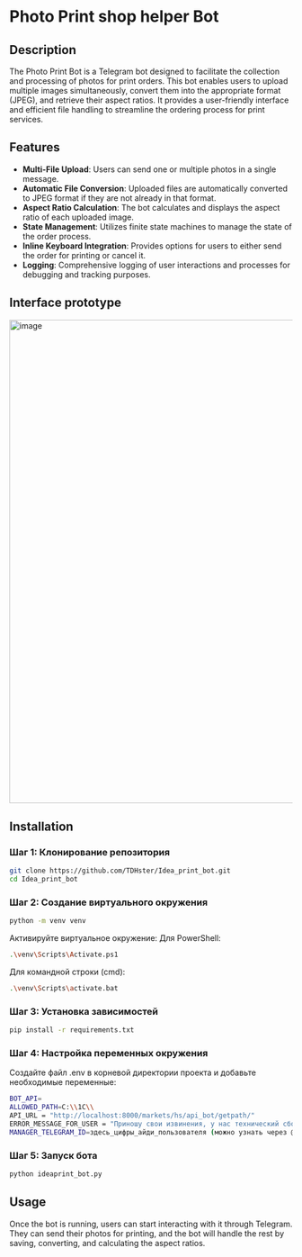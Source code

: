 # Photo Print shop helper Bot

## Description

The Photo Print Bot is a Telegram bot designed to facilitate the collection and processing of photos for print orders. This bot enables users to upload multiple images simultaneously, convert them into the appropriate format (JPEG), and retrieve their aspect ratios. It provides a user-friendly interface and efficient file handling to streamline the ordering process for print services.

## Features

- **Multi-File Upload**: Users can send one or multiple photos in a single message.
- **Automatic File Conversion**: Uploaded files are automatically converted to JPEG format if they are not already in that format.
- **Aspect Ratio Calculation**: The bot calculates and displays the aspect ratio of each uploaded image.
- **State Management**: Utilizes finite state machines to manage the state of the order process.
- **Inline Keyboard Integration**: Provides options for users to either send the order for printing or cancel it.
- **Logging**: Comprehensive logging of user interactions and processes for debugging and tracking purposes.

## Interface prototype
<img width="859" alt="image" src="https://github.com/user-attachments/assets/9472c7b4-7e86-4fa6-a6cd-5a040560874f">


## Installation

### Шаг 1: Клонирование репозитория
```bash
git clone https://github.com/TDHster/Idea_print_bot.git
cd Idea_print_bot
```

### Шаг 2: Создание виртуального окружения 
```bash
python -m venv venv
```
Активируйте виртуальное окружение:
Для PowerShell:
```bash
.\venv\Scripts\Activate.ps1
```
Для командной строки (cmd):
```bash
.\venv\Scripts\activate.bat
```

### Шаг 3: Установка зависимостей
```bash
pip install -r requirements.txt
```

### Шаг 4: Настройка переменных окружения 
Создайте файл .env в корневой директории проекта и добавьте необходимые переменные:

```bash
BOT_API=
ALLOWED_PATH=C:\\1C\\
API_URL = "http://localhost:8000/markets/hs/api_bot/getpath/"
ERROR_MESSAGE_FOR_USER = "Приношу свои извинения, у нас технический сбой.\nПопробуйте позже или свяжитесь с нашим менеджером по телефону +74951113322"
MANAGER_TELEGRAM_ID=здесь_цифры_айди_пользователя (можно узнать через @idbot)
```
### Шаг 5: Запуск бота
```bash
python ideaprint_bot.py
```

## Usage
Once the bot is running, users can start interacting with it through Telegram. They can send their photos for printing, and the bot will handle the rest by saving, converting, and calculating the aspect ratios.

